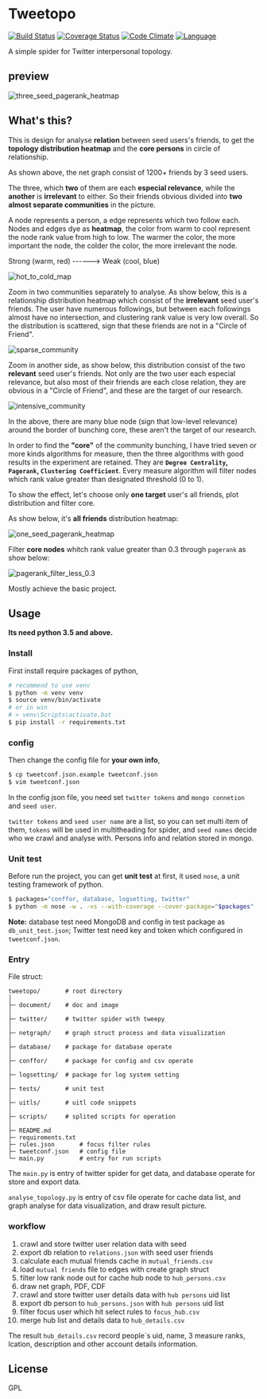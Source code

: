 # Tweetopo

[![Build Status](https://api.travis-ci.org/zthxxx/tweetopo.png?branch=master)](https://travis-ci.org/zthxxx/tweetopo)
[![Coverage Status](https://coveralls.io/repos/github/zthxxx/tweetopo/badge.svg?branch=master)](https://coveralls.io/github/zthxxx/tweetopo?branch=master)
[![Code Climate](https://codeclimate.com/github/zthxxx/tweetopo/badges/gpa.svg)](https://codeclimate.com/github/zthxxx/tweetopo)
[![Language](https://img.shields.io/badge/language-python3.5.0+-blue.svg)](https://www.python.org/)

A simple spider for Twitter interpersonal topology.

## preview

![three_seed_pagerank_heatmap](./document/screenshot/three_seed_pagerank_heatmap.jpg)

## What's this?

This is design for analyse **relation** between  seed users's friends, to get the **topology distribution heatmap** and the **core persons** in circle of relationship.

As shown above, the net graph consist of 1200+ friends by 3 seed users.

The three, which **two** of them are each **especial relevance**, while the **another** is **irrelevant** to either. So their friends obvious divided into **two almost separate communities** in the picture.

A node represents a person, a edge represents which two follow each. Nodes and edges dye as **heatmap**, the color from warm to cool represent the node rank value from high to low. The warmer the color, the more important the node, the colder the color, the more irrelevant the node.

Strong (warm, red)   ------>    Weak (cool, blue)

![hot_to_cold_map](./document/screenshot/hot_to_cold_map.png)

Zoom in two communities separately to analyse. As show below, this is a relationship distribution heatmap which consist of the **irrelevant** seed user's friends. The user have numerous followings, but between each followings almost have no intersection, and clustering rank value is very low overall. So the distribution is scattered, sign that these friends are not in a "Circle of Friend".

![sparse_community](./document/screenshot/sparse_community.jpg)

Zoom in another side, as show below, this distribution consist of the two **relevant** seed user's friends. Not only are the two user each especial relevance, but also most of their friends are each close relation, they are obvious in a "Circle of Friend", and these are the target of our research.

![intensive_community](./document/screenshot/intensive_community.jpg)

In the above, there are many blue node (sign that low-level relevance) around the border of bunching core, these aren't  the target of our research.

In order to find the **"core"** of the community bunching, I have tried seven or more kinds algorithms for measure, then the three algorithms with good results in the experiment are retained. They are **`Degree Centrality`, `Pagerank`, `Clustering Coefficient`**. Every  measure algorithm will filter nodes which rank value  greater than designated threshold (0 to 1).

To show the effect, let's choose only **one target** user's all friends, plot distribution and filter core.

As show below, it's **all friends** distribution heatmap:

![one_seed_pagerank_heatmap](./document/screenshot/one_seed_pagerank_heatmap.jpg)

Filter **core nodes** whitch rank value greater than 0.3 through `pagerank` as show below:

![pagerank_filter_less_0.3](./document/screenshot/pagerank_filter_less_0.3.jpg)

Mostly achieve the basic project.



## Usage

**Its need python 3.5 and above.**

### Install

First install require packages of python,

```bash
# recommend to use venv
$ python -m venv venv
$ source venv/bin/activate
# or in win
# > venv\Scripts\activate.bat
$ pip install -r requirements.txt
```

### config

Then change the config file for **your own info**,

```bash
$ cp tweetconf.json.example tweetconf.json
$ vim tweetconf.json
```

In the config json file, you need set `twitter tokens` and `mongo connetion` and `seed user`.

`twitter tokens` and `seed user name` are a list, so you can set multi item of them, `tokens` will be used in multitheading for spider, and `seed names` decide who we crawl and analyse with. Persons info and relation stored in mongo.

### Unit test

Before run the project, you can get **unit test** at first, it used `nose`, a unit testing framework of python. 

```bash
$ packages="conffor, database, logsetting, twitter"
$ python -m nose -w . -vs --with-coverage --cover-package="$packages"
```

**Note:** database test need MongoDB and config in test package as `db_unit_test.json`; Twitter test need key and token which configured in `tweetconf.json`.

### Entry

File struct:

```shell
tweetopo/       # root directory
│
├─ document/    # doc and image
│
├─ twitter/     # twitter spider with tweepy
│
├─ netgraph/    # graph struct process and data visualization
│
├─ database/    # package for database operate
│
├─ conffor/     # package for config and csv operate
│
├─ logsetting/  # package for log system setting
│
├─ tests/       # unit test
│
├─ uitls/       # uitl code snippets
│
├─ scripts/     # splited scripts for operation
│
├─ README.md
├─ requirements.txt
├─ rules.json       # focus filter rules
├─ tweetconf.json   # config file
└─ main.py          # entry for run scripts
```

The `main.py` is entry of twitter spider for get data, and database operate for store and export data.

`analyse_topology.py` is entry of csv file operate for cache data list, and graph analyse for data visualization, and draw result picture.

### workflow

1. crawl and store twitter user relation data with seed
2. export db relation to `relations.json` with seed user friends
3. calculate each mutual friends cache in `mutual_friends.csv`
4. load `mutual friends` file to edges with create graph struct
5. filter low rank node out  for cache hub node to `hub_persons.csv`
6. draw net graph, PDF, CDF
7. crawl and store twitter user details data with `hub persons` uid list
8. export db person to `hub_persons.json` with `hub persons` uid list
9. filter focus user which hit select rules to `focus_hub.csv`
10. merge hub list and details data to `hub_details.csv`

The result `hub_details.csv` record people`s uid, name, 3 measure ranks, lcation, description and other account details information.

## License

GPL
